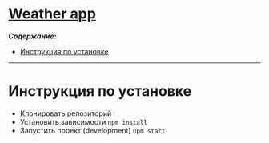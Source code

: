 
# [Weather app](https://hydrobee3000.github.io/weather/#/current-weather)

**_Содержание:_**

- [Инструкция по установке](#Setup-info)

--- 

# Инструкция по установке <a name="Setup-info"></a>

- Клонировать репозиторий
- Установить зависимости `npm install`
- Запустить проект (development) `npm start`
